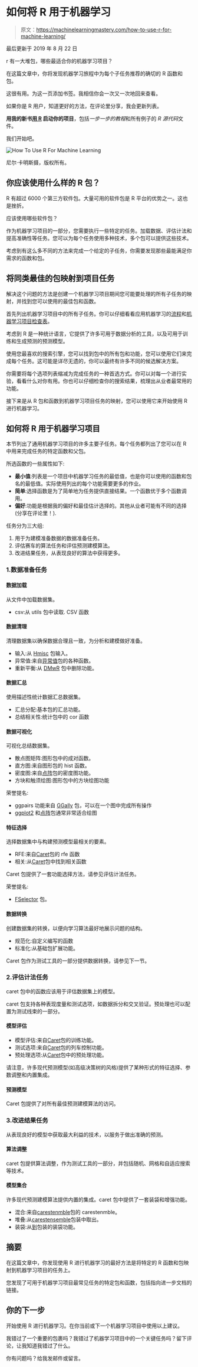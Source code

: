 # 如何将 R 用于机器学习

> 原文：<https://machinelearningmastery.com/how-to-use-r-for-machine-learning/>

最后更新于 2019 年 8 月 22 日

r 有一大堆包，哪些最适合你的机器学习项目？

在这篇文章中，你将发现机器学习旅程中为每个子任务推荐的确切的 R 函数和包。

这很有用。为这一页添加书签。我相信你会一次又一次地回来查看。

如果你是 R 用户，知道更好的方法，在评论里分享，我会更新列表。

**用我的新书[用 R](https://machinelearningmastery.com/machine-learning-with-r/) 启动你的项目**，包括*一步一步的教程*和所有例子的 *R 源代码*文件。

我们开始吧。

![How To Use R For Machine Learning](img/a1b370e34760a15f2ecf90ad60c1b712.png)

尼尔·卡明斯摄，版权所有。

## 你应该使用什么样的 R 包？

R 有超过 6000 个第三方软件包。大量可用的软件包是 R 平台的优势之一。这也是挫折。

应该使用哪些软件包？

作为机器学习项目的一部分，您需要执行一些特定的任务。加载数据、评估计法和提高准确性等任务。您可以为每个任务使用多种技术，多个包可以提供这些技术。

考虑到有这么多不同的方法来完成一个给定的子任务，你需要发现那些最能满足你需求的函数和包。

## 将同类最佳的包映射到项目任务

解决这个问题的方法是创建一个机器学习项目期间您可能要处理的所有子任务的映射，并找到您可以使用的最佳包和函数。

首先列出机器学习项目中的所有子任务。你可以仔细看看应用机器学习的[流程](https://machinelearningmastery.com/process-for-working-through-machine-learning-problems/)和[机器学习项目检查表](https://machinelearningmastery.com/machine-learning-checklist/)。

考虑到 R 是一种统计语言，它提供了许多可用于数据分析的工具，以及可用于训练和生成预测的预测模型。

使用您最喜欢的搜索引擎，您可以找到包中的所有包和功能，您可以使用它们来完成每个任务。这可能是详尽无遗的，你可以最终有许多不同的候选解决方案。

你需要将每个选项列表缩减为完成任务的一种首选方式。你可以对每一个进行实验，看看什么对你有用。你也可以仔细检查你的搜索结果，梳理出从业者最常用的功能。

接下来是从 R 包和函数到机器学习项目任务的映射，您可以使用它来开始使用 R 进行机器学习。

## 如何将 R 用于机器学习项目

本节列出了通用机器学习项目的许多主要子任务。每个任务都列出了您可以在 R 中用来完成任务的特定函数和父包。

所选函数的一些属性如下:

*   **最小值**:列表是一个项目中机器学习任务的最低值，也是你可以使用的函数和包名的最低值。实际使用列出的每个功能需要更多的作业。
*   **简单**:选择函数是为了简单地为任务提供直接结果。一个函数优于多个函数调用。
*   **偏好**:功能是根据我的偏好和最佳估计选择的。其他从业者可能有不同的选择(分享在评论里！).

任务分为三大组:

1.  用于为建模准备数据的数据准备任务。
2.  评估赛车的算法任务和评估预测建模算法。
3.  改进结果任务，从表现良好的算法中获得更多。

### 1.数据准备任务

#### 数据加载

从文件中加载数据集。

*   csv:从 utils 包中读取. CSV 函数

#### 数据清理

清理数据集以确保数据合理且一致，为分析和建模做好准备。

*   输入:从 [Hmisc](https://cran.r-project.org/web/packages/Hmisc/index.html) 包输入。
*   异常值:来自[异常值](https://cran.r-project.org/web/packages/outliers/index.html)包的各种函数。
*   重新平衡:从 [DMwR](https://cran.r-project.org/web/packages/DMwR/index.html) 包中删除功能。

#### 数据汇总

使用描述性统计数据汇总数据集。

*   汇总分配:基本包的汇总功能。
*   总结相关性:统计包中的 cor 函数

#### 数据可视化

可视化总结数据集。

*   散点图矩阵:图形包中的成对函数。
*   直方图:来自图形包的 hist 函数。
*   密度图:来自[点阵](https://cran.r-project.org/web/packages/lattice/index.html)包的密度图功能。
*   方块和触须绘图:图形包中的方块绘图功能

荣誉提名:

*   ggpairs 功能来自 [GGally](https://cran.r-project.org/web/packages/GGally/index.html) 包，可以在一个图中完成所有操作
*   [ggplot2](https://cran.r-project.org/web/packages/ggplot2/index.html) 和[点阵](https://cran.r-project.org/web/packages/lattice/index.html)包通常非常适合绘图

#### 特征选择

选择数据集中与构建预测模型最相关的要素。

*   RFE:来自[Caret](https://cran.r-project.org/web/packages/caret/index.html)包的 rfe 函数
*   相关:从[Caret](https://cran.r-project.org/web/packages/caret/index.html)包中找到相关函数

Caret 包提供了一套功能选择方法，请参见评估计法任务。

荣誉提名:

*   [FSelector](https://cran.r-project.org/web/packages/FSelector/index.html) 包。

#### 数据转换

创建数据集的转换，以便向学习算法最好地展示问题的结构。

*   规范化:自定义编写的函数
*   标准化:从基础包扩展功能。

Caret 包作为测试工具的一部分提供数据转换，请参见下一节。

### 2.评估计法任务

caret 包中的函数应该用于评估数据集上的模型。

caret 包支持各种表现度量和测试选项，如数据拆分和交叉验证。预处理也可以配置为测试线束的一部分。

#### 模型评估

*   模型评估:来自[Caret](https://cran.r-project.org/web/packages/caret/index.html)包的训练功能。
*   测试选项:来自[Caret](https://cran.r-project.org/web/packages/caret/index.html)包的列车控制功能。
*   预处理选项:从[Caret](https://cran.r-project.org/web/packages/caret/index.html)包中的预处理功能。

请注意，许多现代预测模型(如高级决策树的风格)提供了某种形式的特征选择、参数调整和内置集成。

#### 预测模型

Caret 包提供了对所有最佳预测建模算法的访问。

### 3.改进结果任务

从表现良好的模型中获取最大利益的技术，以服务于做出准确的预测。

#### 算法调整

caret 包提供算法调整，作为测试工具的一部分，并包括随机、网格和自适应搜索等技术。

#### 模型集合

许多现代预测建模算法提供内置的集成。caret 包中提供了一套装袋和增强功能。

*   混合:来自[carestenmble](https://cran.r-project.org/web/packages/caretEnsemble/index.html)包的 carestenmble。
*   堆叠:从[carestensemble](https://cran.r-project.org/web/packages/caretEnsemble/index.html)包装中取出。
*   装袋:从[到](https://cran.r-project.org/web/packages/ipred/index.html)包装的装袋功能。

## 摘要

在这篇文章中，你发现使用 R 进行机器学习的最好方法是将特定的 R 函数和包映射到机器学习项目的任务上。

您发现了可用于机器学习项目最常见任务的特定包和函数，包括指向进一步文档的链接。

## 你的下一步

开始使用 R 进行机器学习。在你当前或下一个机器学习项目中使用以上建议。

我错过了一个重要的包裹吗？我错过了机器学习项目中的一个关键任务吗？留下评论，让我知道我错过了什么。

你有问题吗？给我发邮件或留言。